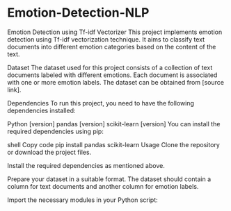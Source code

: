 # Emotion-Detection-NLP

Emotion Detection using Tf-idf Vectorizer
This project implements emotion detection using Tf-idf vectorization technique. It aims to classify text documents into different emotion categories based on the content of the text.

Dataset
The dataset used for this project consists of a collection of text documents labeled with different emotions. Each document is associated with one or more emotion labels. The dataset can be obtained from [source link].

Dependencies
To run this project, you need to have the following dependencies installed:

Python [version]
pandas [version]
scikit-learn [version]
You can install the required dependencies using pip:

shell
Copy code
pip install pandas scikit-learn
Usage
Clone the repository or download the project files.

Install the required dependencies as mentioned above.

Prepare your dataset in a suitable format. The dataset should contain a column for text documents and another column for emotion labels.

Import the necessary modules in your Python script:

